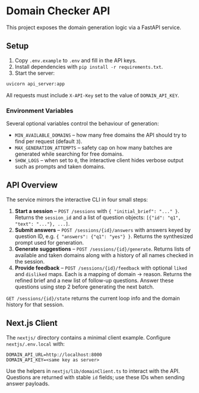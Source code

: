 # Domain Checker API

This project exposes the domain generation logic via a FastAPI service.

## Setup

1. Copy `.env.example` to `.env` and fill in the API keys.
2. Install dependencies with `pip install -r requirements.txt`.
3. Start the server:

```bash
uvicorn api_server:app
```

All requests must include `X-API-Key` set to the value of `DOMAIN_API_KEY`.

### Environment Variables

Several optional variables control the behaviour of generation:

- `MIN_AVAILABLE_DOMAINS` – how many free domains the API should try to find per request (default `3`).
- `MAX_GENERATION_ATTEMPTS` – safety cap on how many batches are generated while searching for free domains.
- `SHOW_LOGS` – when set to `0`, the interactive client hides verbose output such as prompts and taken domains.

## API Overview

The service mirrors the interactive CLI in four small steps:

1. **Start a session** – `POST /sessions` with `{ "initial_brief": "..." }`.
   Returns the `session_id` and a list of question objects:
   `[{"id": "q1", "text": "..."}, ...]`.
2. **Submit answers** – `POST /sessions/{id}/answers` with answers keyed by question ID,
 e.g. `{ "answers": {"q1": "yes"} }`.
  Returns the synthesized prompt used for generation.
3. **Generate suggestions** – `POST /sessions/{id}/generate`.
   Returns lists of available and taken domains along with a history of all names checked in the session.
4. **Provide feedback** – `POST /sessions/{id}/feedback` with optional `liked` and `disliked` maps.
   Each is a mapping of domain → reason. Returns the refined brief and a new
   list of follow-up questions.
   Answer these questions using step 2 before generating the next batch.

`GET /sessions/{id}/state` returns the current loop info and the domain history for that session.


## Next.js Client

The `nextjs/` directory contains a minimal client example. Configure
`nextjs/.env.local` with:

```
DOMAIN_API_URL=http://localhost:8000
DOMAIN_API_KEY=<same key as server>
```

Use the helpers in `nextjs/lib/domainClient.ts` to interact with the API.
Questions are returned with stable `id` fields; use these IDs when sending answer payloads.
